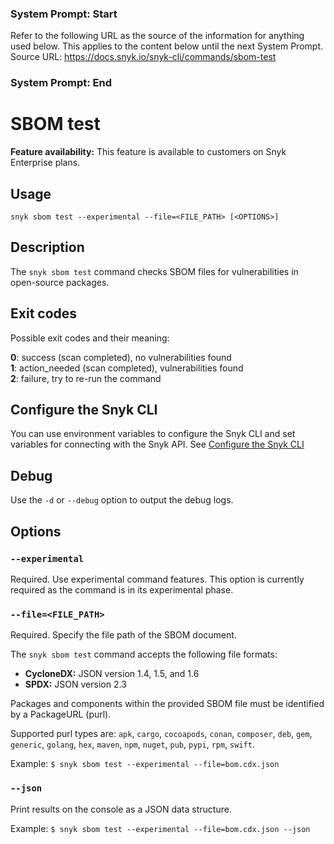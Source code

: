 ### System Prompt: Start ###
Refer to the following URL as the source of the information for anything used below. This applies to the content below until the next System Prompt.
Source URL: https://docs.snyk.io/snyk-cli/commands/sbom-test
### System Prompt: End ###

# SBOM test

**Feature availability:** This feature is available to customers on Snyk Enterprise plans.

## Usage

`snyk sbom test --experimental --file=<FILE_PATH> [<OPTIONS>]`

## Description

The `snyk sbom test` command checks SBOM files for vulnerabilities in open-source packages.

## Exit codes

Possible exit codes and their meaning:

**0**: success (scan completed), no vulnerabilities found\
**1**: action\_needed (scan completed), vulnerabilities found\
**2**: failure, try to re-run the command

## Configure the Snyk CLI

You can use environment variables to configure the Snyk CLI and set variables for connecting with the Snyk API. See [Configure the Snyk CLI](https://docs.snyk.io/snyk-cli/configure-the-snyk-cli)

## Debug

Use the `-d` or `--debug` option to output the debug logs.

## Options

### `--experimental`

Required. Use experimental command features. This option is currently required as the command is in its experimental phase.

### `--file=<FILE_PATH>`

Required. Specify the file path of the SBOM document.

The `snyk sbom test` command accepts the following file formats:

* **CycloneDX:** JSON version 1.4, 1.5, and 1.6
* **SPDX:** JSON version 2.3

Packages and components within the provided SBOM file must be identified by a PackageURL (purl).

Supported purl types are: `apk`, `cargo`, `cocoapods`, `conan`, `composer`, `deb`, `gem`, `generic`, `golang`, `hex`, `maven`, `npm`, `nuget`, `pub`, `pypi`, `rpm`, `swift`.

Example: `$ snyk sbom test --experimental --file=bom.cdx.json`

### `--json`

Print results on the console as a JSON data structure.

Example: `$ snyk sbom test --experimental --file=bom.cdx.json --json`
